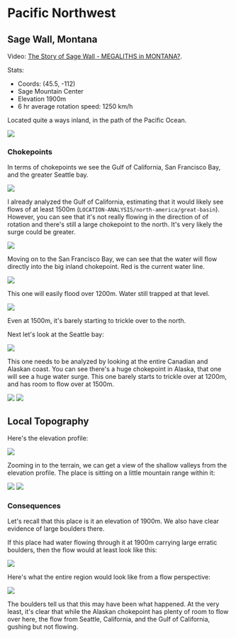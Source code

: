 # Pacific Northwest

## Sage Wall, Montana

Video: [The Story of Sage Wall - MEGALITHS in MONTANA?](https://www.youtube.com/watch?v=qSQC3mgp3Mc).

Stats:
- Coords: (45.5, -112)
- Sage Mountain Center
- Elevation 1900m
- 6 hr average rotation speed: 1250 km/h

Located quite a ways inland, in the path of the Pacific Ocean.

![](img/overview.jpg)

### Chokepoints

In terms of chokepoints we see the Gulf of California, San Francisco Bay, and the greater Seattle bay.

![](img/chokepoints.jpg)

I already analyzed the Gulf of California, estimating that it would likely see flows of at least 1500m (`LOCATION-ANALYSIS/north-america/great-basin`). However, you can see that it's not really flowing in the direction of of rotation and there's still a large chokepoint to the north. It's very likely the surge could be greater.

![](img/1500.png)

Moving on to the San Francisco Bay, we can see that the water will flow directly into the big inland chokepoint. Red is the current water line.

![](img/chokepoint2.jpg)

This one will easily flood over 1200m. Water still trapped at that level.

![](img/1200-cali.png)

Even at 1500m, it's barely starting to trickle over to the north.

Next let's look at the Seattle bay:

![](img/chokepoint3.jpg)

This one needs to be analyzed by looking at the entire Canadian and Alaskan coast. You can see there's a huge chokepoint in Alaska, that one will see a huge water surge. This one barely starts to trickle over at 1200m, and has room to flow over at 1500m.

![](img/1200-north.png)
![](img/1500-all.png)

## Local Topography

Here's the elevation profile:

![](img/elevation.png)

Zooming in to the terrain, we can get a view of the shallow valleys from the elevation profile. The place is sitting on a little mountain range within it:

![](img/terrain.jpg)
![](img/terrain2.jpg)

### Consequences

Let's recall that this place is it an elevation of 1900m. We also have clear evidence of large boulders there.

If this place had water flowing through it at 1900m carrying large erratic boulders, then the flow would at least look like this:

![](img/1900.png)

Here's what the entire region would look like from a flow perspective:

![](img/1900-all.png)

The boulders tell us that this may have been what happened. At the very least, it's clear that while the Alaskan chokepoint has plenty of room to flow over here, the flow from Seattle, California, and the Gulf of California, gushing but not flowing.
